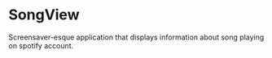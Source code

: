# SongView
Screensaver-esque application that displays information about song playing on spotify account.
